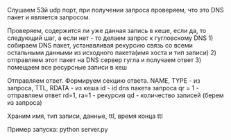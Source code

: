 
Cлушаем 53й udp порт, при получении запроса проверяем,
что это DNS пакет и является запросом.

Проверяем, содержится ли уже данная запись в кеше, если да, то
следующий шаг, а если нет - то делаем запрос к гугловскому
DNS
    1) собираем DNS пакет, устанавливая рекурсию связь
    со всеми остальными данными из исходного пакета(имя хоста и тип записи)
    2) отправляем этот пакет на DNS сервер гугла и получаем ответ
    3) помещаем все ресурсные записи в кеш

Отправляем ответ. Формируем секцию ответа. NAME, TYPE - из запроса, TTL, RDATA - из кеша
     id - id dns пакета запроса
     qr = 1 - отправляем ответ
     rd=1, ra=1 - рекурсия
     qd - количество записей  (берем из запроса)

Храним имя, тип записи, данные, ttl, время конца ttl

Пример запуска:
      python server.py
